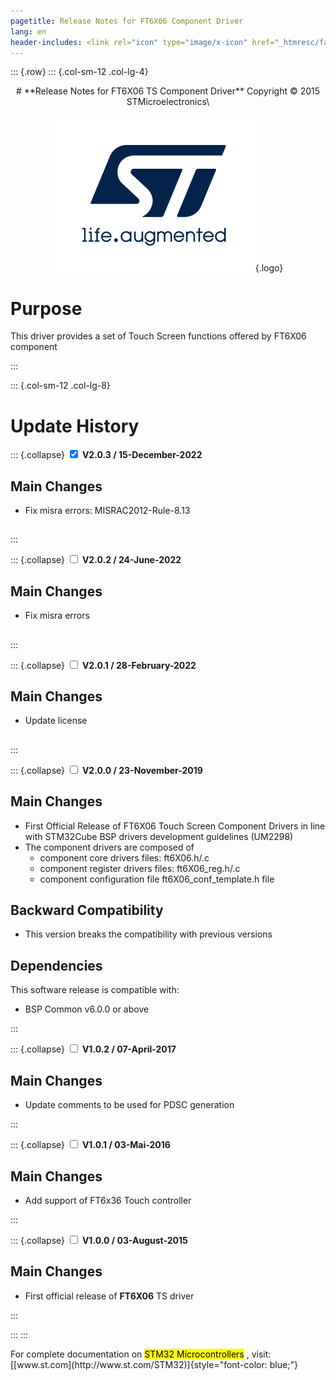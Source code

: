 ```yaml
---
pagetitle: Release Notes for FT6X06 Component Driver
lang: en
header-includes: <link rel="icon" type="image/x-icon" href="_htmresc/favicon.png" />
---
```

::: {.row}
::: {.col-sm-12 .col-lg-4}

<center>
# **Release Notes for FT6X06 TS Component Driver**
Copyright &copy; 2015 STMicroelectronics\
    
[![ST logo](_htmresc/st_logo.png)](https://www.st.com){.logo}
</center>

# Purpose

This driver provides a set of Touch Screen functions offered by FT6X06 component

:::

::: {.col-sm-12 .col-lg-8}
# Update History

::: {.collapse}
<input type="checkbox" id="collapse-section7" checked aria-hidden="true">
<label for="collapse-section7" aria-hidden="true">__V2.0.3 / 15-December-2022__</label>
<div>

## Main Changes

-   Fix misra errors: MISRAC2012-Rule-8.13

##
</div>
:::

::: {.collapse}
<input type="checkbox" id="collapse-section6" aria-hidden="true">
<label for="collapse-section6" aria-hidden="true">__V2.0.2 / 24-June-2022__</label>
<div>

## Main Changes

-   Fix misra errors

##
</div>
:::

::: {.collapse}
<input type="checkbox" id="collapse-section5" aria-hidden="true">
<label for="collapse-section5" aria-hidden="true">__V2.0.1 / 28-February-2022__</label>
<div>

## Main Changes

-   Update license

##
</div>
:::

::: {.collapse}
<input type="checkbox" id="collapse-section4" aria-hidden="true">
<label for="collapse-section4" aria-hidden="true">__V2.0.0 / 23-November-2019__</label>
<div>			

## Main Changes

-	First Official Release of FT6X06 Touch Screen Component Drivers in line with STM32Cube BSP drivers development guidelines (UM2298) 
-	The component drivers are composed of
	-	component core drivers files: ft6X06.h/.c
	-	component register drivers files: ft6X06_reg.h/.c
	-	component configuration file ft6X06_conf_template.h file

## Backward Compatibility

-	This version breaks the compatibility with previous versions

## Dependencies

This software release is compatible with:

-	BSP Common v6.0.0 or above

</div>
:::

::: {.collapse}
<input type="checkbox" id="collapse-section3" aria-hidden="true">
<label for="collapse-section3" aria-hidden="true">__V1.0.2 / 07-April-2017__</label>
<div>			

## Main Changes

-	Update comments to be used for PDSC generation

</div>
:::

::: {.collapse}
<input type="checkbox" id="collapse-section2" aria-hidden="true">
<label for="collapse-section2" aria-hidden="true">__V1.0.1 / 03-Mai-2016__</label>
<div>			

## Main Changes

-	Add support of FT6x36 Touch controller

</div>
:::

::: {.collapse}
<input type="checkbox" id="collapse-section1" aria-hidden="true">
<label for="collapse-section1" aria-hidden="true">__V1.0.0 / 03-August-2015__</label>
<div>			

## Main Changes

-	First official release of **FT6X06** TS driver 

</div>
:::

:::
:::

<footer class="sticky">
For complete documentation on <mark>STM32 Microcontrollers</mark> ,
visit: [[www.st.com](http://www.st.com/STM32)]{style="font-color: blue;"}
</footer>
